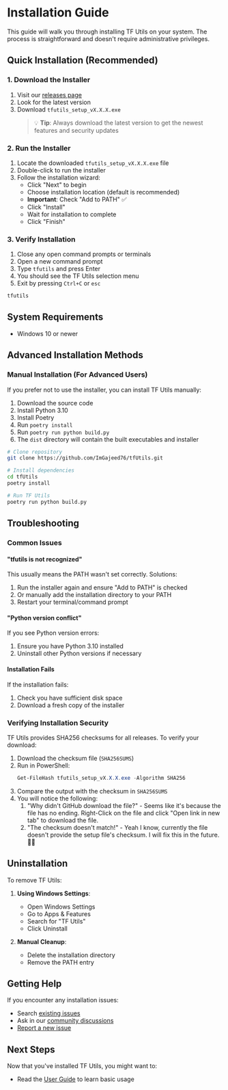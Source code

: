 # Installation Guide

This guide will walk you through installing TF Utils on your system. The process is straightforward and doesn't require
administrative privileges.

## Quick Installation (Recommended)

### 1. Download the Installer

1. Visit our [releases page](https://github.com/ImGajeed76/tfUtils/releases)
2. Look for the latest version
3. Download `tfutils_setup_vX.X.X.exe`
   > 💡 **Tip**: Always download the latest version to get the newest features and security updates

### 2. Run the Installer

1. Locate the downloaded `tfutils_setup_vX.X.X.exe` file
2. Double-click to run the installer
3. Follow the installation wizard:
    - Click "Next" to begin
    - Choose installation location (default is recommended)
    - **Important**: Check "Add to PATH" ✅
    - Click "Install"
    - Wait for installation to complete
    - Click "Finish"

### 3. Verify Installation

1. Close any open command prompts or terminals
2. Open a new command prompt
3. Type `tfutils` and press Enter
4. You should see the TF Utils selection menu
5. Exit by pressing `Ctrl+C` or `esc`

```bash
tfutils
```

## System Requirements

- Windows 10 or newer

## Advanced Installation Methods

### Manual Installation (For Advanced Users)

If you prefer not to use the installer, you can install TF Utils manually:

1. Download the source code
2. Install Python 3.10
3. Install Poetry
4. Run `poetry install`
5. Run `poetry run python build.py`
6. The `dist` directory will contain the built executables and installer

```bash
# Clone repository
git clone https://github.com/ImGajeed76/tfUtils.git

# Install dependencies
cd tfUtils
poetry install

# Run TF Utils
poetry run python build.py
```

## Troubleshooting

### Common Issues

#### "tfutils is not recognized"

This usually means the PATH wasn't set correctly. Solutions:

1. Run the installer again and ensure "Add to PATH" is checked
2. Or manually add the installation directory to your PATH
3. Restart your terminal/command prompt

#### "Python version conflict"

If you see Python version errors:

1. Ensure you have Python 3.10 installed
2. Uninstall other Python versions if necessary

#### Installation Fails

If the installation fails:

1. Check you have sufficient disk space
2. Download a fresh copy of the installer

### Verifying Installation Security

TF Utils provides SHA256 checksums for all releases. To verify your download:

1. Download the checksum file (`SHA256SUMS`)
2. Run in PowerShell:
   ```powershell
   Get-FileHash tfutils_setup_vX.X.X.exe -Algorithm SHA256
   ```
3. Compare the output with the checksum in `SHA256SUMS`
4. You will notice the following:
    1. "Why didn't GitHub download the file?" - Seems like it's because the file has no ending. Right-Click on the file
       and click "Open link in new tab" to download the file.
    2. "The checksum doesn't match!" - Yeah I know, currently the file doesn't provide the setup file's checksum. I will
       fix this in the future. 🙇‍♂️

## Uninstallation

To remove TF Utils:

1. **Using Windows Settings**:
    - Open Windows Settings
    - Go to Apps & Features
    - Search for "TF Utils"
    - Click Uninstall

2. **Manual Cleanup**:
    - Delete the installation directory
    - Remove the PATH entry

## Getting Help

If you encounter any installation issues:

- Search [existing issues](https://github.com/ImGajeed76/tfUtils/issues)
- Ask in our [community discussions](https://github.com/ImGajeed76/tfUtils/discussions)
- [Report a new issue](https://github.com/ImGajeed76/tfUtils/issues/new)

## Next Steps

Now that you've installed TF Utils, you might want to:

- Read the [User Guide](user-guide.md) to learn basic usage
